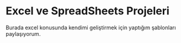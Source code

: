 ﻿
# Excel ve SpreadSheets Projeleri
Burada excel konusunda kendimi geliştirmek için yaptığım şablonları paylaşıyorum. 

